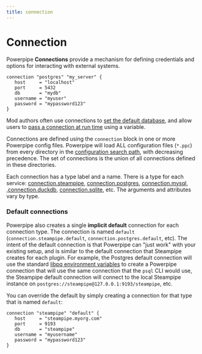 ```yaml
---
title: connection
---
```


# Connection

Powerpipe **Connections** provide a mechanism for defining credentials and options for interacting with external systems.

```hcl
connection "postgres" "my_server" {
   host     = "localhost"
   port     = 5432
   db       = "mydb"
   username = "myuser"
   password = "mypassword123"
}
```

Mod authors often use connections to [set the default database](/docs/build/mod-database), and allow users to [pass a connection at run time](/docs/run#selecting-a-database) using a variable.

Connections are defined using the `connection` block in one or more Powerpipe config files. Powerpipe will load ALL configuration files (`*.ppc`) from every directory in the [configuration search path](/docs/reference/env-vars/powerpipe_config_path), with decreasing precedence. The set of connections is the union of all connections defined in these directories.

Each connection has a type label and a name. There is a type for each service: [connection.steampipe](/docs/reference/config-files/connection/steampipe),  [connection.postgres](/docs/reference/config-files/connection/postgres), [connection.mysql](/docs/reference/config-files/connection/mysql), ,[connection.duckdb](/docs/reference/config-files/connection/duckdb), [connection.sqlite](/docs/reference/config-files/connection/sqlite), etc. The arguments and attributes vary by type.


### Default connections

Powerpipe also creates a single **implicit default** connection for each connection type. The connection is named `default` (`connection.steampipe.default`, `connection.postgres.default`, etc). The intent of the default connection is that Powerpipe can "just work" with your existing setup, and is similar to the default connection that Steampipe creates for each plugin. For example, the Postgres default connection will use the standard [libpq environment variables](https://www.postgresql.org/docs/current/libpq-envars.html) to create a Powerpipe connection that will use the same connection that the `psql` CLI would use, the Steampipe default connection will connect to the local Steampipe instance on `postgres://steampipe@127.0.0.1:9193/steampipe`, etc.

You can override the default by simply creating a connection for that type that is named `default`:

```hcl
connection "steampipe" "default" {
   host     = "steampipe.myorg.com"
   port     = 9193
   db       = "steampipe"
   username = "myusername"
   password = "mypassword123"
}
```
